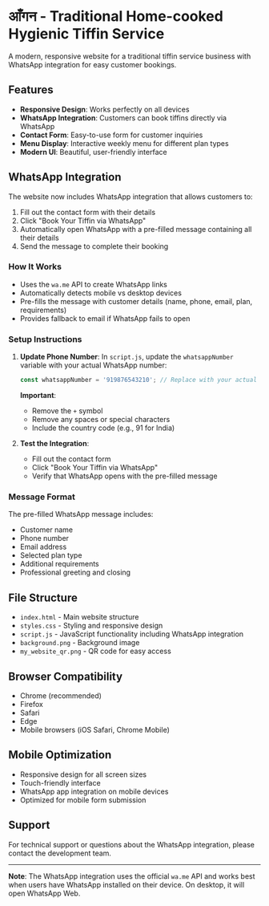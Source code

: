 # आँगन - Traditional Home-cooked Hygienic Tiffin Service

A modern, responsive website for a traditional tiffin service business with WhatsApp integration for easy customer bookings.

## Features

- **Responsive Design**: Works perfectly on all devices
- **WhatsApp Integration**: Customers can book tiffins directly via WhatsApp
- **Contact Form**: Easy-to-use form for customer inquiries
- **Menu Display**: Interactive weekly menu for different plan types
- **Modern UI**: Beautiful, user-friendly interface

## WhatsApp Integration

The website now includes WhatsApp integration that allows customers to:

1. Fill out the contact form with their details
2. Click "Book Your Tiffin via WhatsApp" 
3. Automatically open WhatsApp with a pre-filled message containing all their details
4. Send the message to complete their booking

### How It Works

- Uses the `wa.me` API to create WhatsApp links
- Automatically detects mobile vs desktop devices
- Pre-fills the message with customer details (name, phone, email, plan, requirements)
- Provides fallback to email if WhatsApp fails to open

### Setup Instructions

1. **Update Phone Number**: In `script.js`, update the `whatsappNumber` variable with your actual WhatsApp number:
   ```javascript
   const whatsappNumber = '919876543210'; // Replace with your actual number
   ```
   
   **Important**: 
   - Remove the `+` symbol
   - Remove any spaces or special characters
   - Include the country code (e.g., 91 for India)

2. **Test the Integration**: 
   - Fill out the contact form
   - Click "Book Your Tiffin via WhatsApp"
   - Verify that WhatsApp opens with the pre-filled message

### Message Format

The pre-filled WhatsApp message includes:
- Customer name
- Phone number
- Email address
- Selected plan type
- Additional requirements
- Professional greeting and closing

## File Structure

- `index.html` - Main website structure
- `styles.css` - Styling and responsive design
- `script.js` - JavaScript functionality including WhatsApp integration
- `background.png` - Background image
- `my_website_qr.png` - QR code for easy access

## Browser Compatibility

- Chrome (recommended)
- Firefox
- Safari
- Edge
- Mobile browsers (iOS Safari, Chrome Mobile)

## Mobile Optimization

- Responsive design for all screen sizes
- Touch-friendly interface
- WhatsApp app integration on mobile devices
- Optimized for mobile form submission

## Support

For technical support or questions about the WhatsApp integration, please contact the development team.

---

**Note**: The WhatsApp integration uses the official `wa.me` API and works best when users have WhatsApp installed on their device. On desktop, it will open WhatsApp Web.
